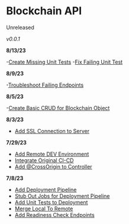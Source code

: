 # Blockchain API
Unreleased

*v0.0.1*

**8/13/23**

-[Create Missing Unit Tests](#24)
-[Fix Failing Unit Test](#26)

**8/9/23**

-[Troubleshoot Failing Endpoints](#22)

**8/5/23**

-[Create Basic CRUD for Blockchain Object](#20)

**8/3/23**

- [Add SSL Connection to Server](#15)

**7/29/23**

- [Add Remote DEV Environment](#10)
- [Integrate Original CI-CD](#13)
- [Add @CrossOrigin to Controller](#16)

**7/8/23**

- [Add Deployment Pipeline](#1)
- [Stub Out Jobs for Deployment Pipeline](#3)
- [Add Unit Tests to Deployment](#5)
- [Merge Local To Remote](#7)
- [Add Readiness Check Endpoints](#9)
